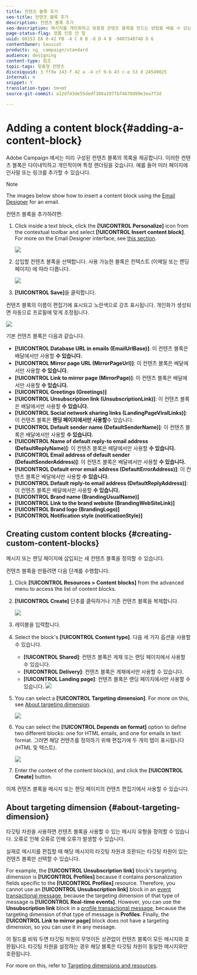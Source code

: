 ```yaml
---
title: 컨텐츠 블록 추가
seo-title: 컨텐츠 블록 추가
description: 컨텐츠 블록 추가
seo-description: 메시지를 개인화하고 맞춤형 콘텐츠 블록을 만드는 방법을 배울 수 있는 다양한 기본 다이내믹한 콘텐츠 블록을 살펴볼 수 있습니다.
page-status-flag: 정품 인증 안 함
uuid: 08153 EA 0-42 FB -4 C 0 B -8 D 4 B -9407540748 D 6
contentOwner: Sauviat
products: sg_ campaign/standard
audience: designing
content-type: 참조
topic-tags: 맞춤형 컨텐츠
discoiquuid: 3 ffda 143-f 42 a -4 cf 9-b 43 c-e 53 d 24549025
internal: n
snippet: Y
translation-type: tm+mt
source-git-commit: a12df43de55dedf388a397fbf4670d99e3ea7f3d

---
```



# Adding a content block{#adding-a-content-block}

Adobe Campaign 에서는 미리 구성된 컨텐츠 블록의 목록을 제공합니다. 이러한 컨텐츠 블록은 다이내믹하고 개인적이며 특정 렌더링을 갖습니다. 예를 들어 미러 페이지에 인사말 또는 링크를 추가할 수 있습니다.

>[!NOTE]
>
>The images below show how to insert a content block using the [Email Designer](../../designing/using/about-email-content-design.md#about-the-email-designer) for an email.

컨텐츠 블록을 추가하려면:

1. Click inside a text block, click the **[!UICONTROL Personalize]** icon from the contextual toolbar and select **[!UICONTROL Insert content block]**. For more on the Email Designer interface, see [this section](../../designing/using/about-email-content-design.md#email-designer-interface).

   ![](assets/email_content_block_1.png)

1. 삽입할 컨텐츠 블록을 선택합니다. 사용 가능한 블록은 컨텍스트 (이메일 또는 랜딩 페이지) 에 따라 다릅니다.

   ![](assets/email_content_block_2.png)

1. **[!UICONTROL Save]**&#x200B;을 클릭합니다.

컨텐츠 블록의 이름이 편집기에 표시되고 노란색으로 강조 표시됩니다. 개인화가 생성되면 자동으로 프로필에 맞게 조정됩니다.

![](assets/email_content_block_3.png)

기본 컨텐츠 블록은 다음과 같습니다.

* **[!UICONTROL Database URL in emails (EmailUrlBase)]**: 이 컨텐츠 블록은 배달에서만 사용할 **수 있습니다.**
* **[!UICONTROL Mirror page URL (MirrorPageUrl)]**: 이 컨텐츠 블록은 배달에서만 사용할 **수 있습니다.**
* **[!UICONTROL Link to mirror page (MirrorPage)]**: 이 컨텐츠 블록은 배달에서만 사용할 **수 있습니다.**
* **[!UICONTROL Greetings (Greetings)]**
* **[!UICONTROL Unsubscription link (UnsubscriptionLink)]**: 이 컨텐츠 블록은 배달에서만 사용할 **수 있습니다.**
* **[!UICONTROL Social network sharing links (LandingPageViralLinks)]**: 이 컨텐츠 블록은 **랜딩 페이지에서만 사용할**&#x200B;수 있습니다.
* **[!UICONTROL Default sender name (DefaultSenderName)]**: 이 컨텐츠 블록은 배달에서만 사용할 **수 있습니다.**
* **[!UICONTROL Name of default reply-to email address (DefaultReplyName)]**: 이 컨텐츠 블록은 배달에서만 사용할 **수 있습니다.**
* **[!UICONTROL Email address of default sender (DefaultSenderAddress)]**: 이 컨텐츠 블록은 배달에서만 사용할 **수 있습니다.**
* **[!UICONTROL Default error email address (DefaultErrorAddress)]**: 이 컨텐츠 블록은 배달에서만 사용할 **수 있습니다.**
* **[!UICONTROL Default reply-to email address (DefaultReplyAddress)]**: 이 컨텐츠 블록은 배달에서만 사용할 **수 있습니다.**
* **[!UICONTROL Brand name (BrandingUsualName)]**
* **[!UICONTROL Link to the brand website (BrandingWebSiteLink)]**
* **[!UICONTROL Brand logo (BrandingLogo)]**
* **[!UICONTROL Notification style (notificationStyle)]**

## Creating custom content blocks {#creating-custom-content-blocks}

메시지 또는 랜딩 페이지에 삽입되는 새 컨텐츠 블록을 정의할 수 있습니다.

컨텐츠 블록을 만들려면 다음 단계를 수행합니다.

1. Click **[!UICONTROL Resources > Content blocks]** from the advanced menu to access the list of content blocks.
1. **[!UICONTROL Create]** 단추를 클릭하거나 기존 컨텐츠 블록을 복제합니다.

   ![](assets/content_bloc_01.png)

1. 레이블을 입력합니다.
1. Select the block's **[!UICONTROL Content type]**. 다음 세 가지 옵션을 사용할 수 있습니다.

   * **[!UICONTROL Shared]**: 컨텐츠 블록은 게재 또는 랜딩 페이지에서 사용할 수 있습니다.
   * **[!UICONTROL Delivery]**: 컨텐츠 블록은 게재에서만 사용할 수 있습니다.
   * **[!UICONTROL Landing page]**: 컨텐츠 블록은 랜딩 페이지에서만 사용할 수 있습니다.
   ![](assets/content_bloc_02.png)

1. You can select a **[!UICONTROL Targeting dimension]**. For more on this, see [About targeting dimension](../../designing/using/adding-a-content-block.md#about-targeting-dimension).

   ![](assets/content_bloc_04.png)

1. You can select the **[!UICONTROL Depends on format]** option to define two different blocks: one for HTML emails, and one for emails in text format. 그러면 해당 컨텐츠를 정의하기 위해 편집기에 두 개의 탭이 표시됩니다 (HTML 및 텍스트).

   ![](assets/content_bloc_03.png)

1. Enter the content of the content block(s), and click the **[!UICONTROL Create]** button.

이제 컨텐츠 블록을 메시지 또는 랜딩 페이지의 컨텐츠 편집기에서 사용할 수 있습니다.

## About targeting dimension {#about-targeting-dimension}

타깃팅 차원을 사용하면 컨텐츠 블록을 사용할 수 있는 메시지 유형을 정의할 수 있습니다. 오류로 인해 오류로 인해 오류가 발생할 수 있습니다.

실제로 메시지를 편집할 때 해당 메시지의 타깃팅 차원과 호환되는 타깃팅 차원이 있는 컨텐츠 블록만 선택할 수 있습니다.

For example, the **[!UICONTROL Unsubscription link]** block's targeting dimension is **[!UICONTROL Profiles]** because it contains personalization fields specific to the **[!UICONTROL Profiles]** resource. Therefore, you cannot use an **[!UICONTROL Unsubscription link]** block in an [event transactional message](../../channels/using/event-transactional-messages.md), because the targeting dimension of that type of message is **[!UICONTROL Real-time events]**. However, you can use the **Unsubscription link** block in a [profile transactional message](../../channels/using/profile-transactional-messages.md), because the targeting dimension of that type of message is **Profiles**. Finally, the **[!UICONTROL Link to mirror page]** block does not have a targeting dimension, so you can use it in any message.

이 필드를 비워 두면 타깃팅 차원이 무엇이든 상관없이 컨텐츠 블록이 모든 메시지와 호환됩니다. 타깃팅 차원을 설정하는 경우 해당 블록은 타깃팅 차원이 동일한 메시지와만 호환됩니다.

For more on this, refer to [Targeting dimensions and resources](../../automating/using/query.md#targeting-dimensions-and-resources).
